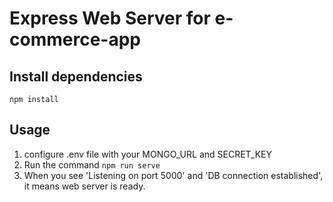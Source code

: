 # Express Web Server for e-commerce-app

## Install dependencies
`
  npm install
`

## Usage
1. configure .env file with your MONGO_URL and SECRET_KEY
2. Run the command
`
  npm run serve
`  
3. When you see 'Listening on port 5000' and 'DB connection established', it means web server is ready.  
